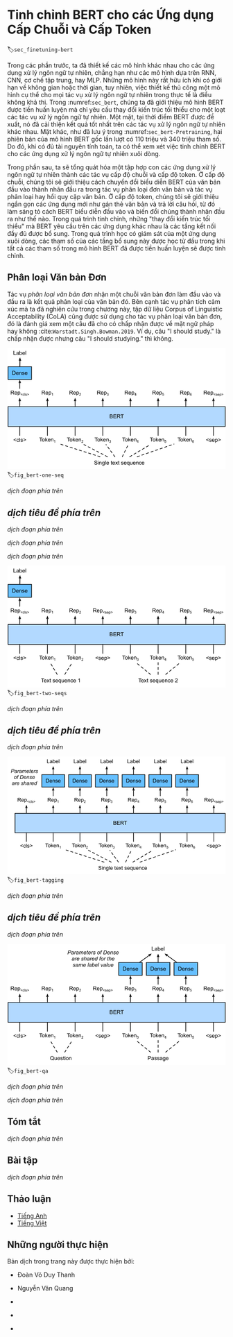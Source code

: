 <!-- ===================== Bắt đầu dịch Phần 1 ==================== -->
<!-- ========================================= REVISE PHẦN 1 - BẮT ĐẦU =================================== -->

<!--
# Fine-Tuning BERT for Sequence-Level and Token-Level Applications
-->

# Tinh chỉnh BERT cho các Ứng dụng Cấp Chuỗi và Cấp Token
:label:`sec_finetuning-bert`

<!--
In the previous sections of this chapter, we have designed different models for 
natural language processing applications, such as based on RNNs, CNNs, attention, and MLPs.
These models are helpful when there is space or time constraint, however, 
crafting a specific model for every natural language processing task is practically infeasible.
In :numref:`sec_bert`, we introduced a pretraining model, BERT, 
that requires minimal architecture changes for a wide range of natural language processing tasks.
One one hand, at the time of its proposal, BERT improved the state of the art on various natural language processing tasks.
On the other hand, as noted in :numref:`sec_bert-pretraining`, 
the two versions of the original BERT model come with 110 million and 340 million parameters.
Thus, when there are sufficient computational resources, 
we may consider fine-tuning BERT for downstream natural language processing applications.
-->

Trong các phần trước, ta đã thiết kế các mô hình khác nhau cho
các ứng dụng xử lý ngôn ngữ tự nhiên, chẳng hạn như các mô hình dựa trên RNN, CNN, cơ chế tập trung, hay MLP.
Những mô hình này rất hữu ích khi có giới hạn về không gian hoặc thời gian, tuy nhiên,
việc thiết kế thủ công một mô hình cụ thể cho mọi tác vụ xử lý ngôn ngữ tự nhiên trong thực tế là điều không khả thi.
Trong :numref:`sec_bert`, chúng ta đã giới thiệu mô hình BERT được tiền huấn luyện mà chỉ
yêu cầu thay đổi kiến trúc tối thiểu cho một loạt các tác vụ xử lý ngôn ngữ tự nhiên.
Một mặt, tại thời điểm BERT được đề xuất, nó đã cải thiện kết quả tốt nhất trên các tác vụ xử lý ngôn ngữ tự nhiên khác nhau.
Mặt khác, như đã lưu ý trong :numref:`sec_bert-Pretraining`,
hai phiên bản của mô hình BERT gốc lần lượt có 110 triệu và 340 triệu tham số.
Do đó, khi có đủ tài nguyên tính toán,
ta có thể xem xét việc tinh chỉnh BERT cho các ứng dụng xử lý ngôn ngữ tự nhiên xuôi dòng.


<!--
In the following, we generalize a subset of natural language processing applications as sequence-level and token-level.
On the sequence level, we introduce how to transform the BERT representation of the text input 
to the output label in single text classification and text pair classification or regression.
On the token level, we will briefly introduce new applications such as text tagging 
and question answering and shed light on how BERT can represent their inputs and get transformed into output labels.
During fine-tuning, the "minimal architecture changes" required by BERT across different applications are the extra fully-connected layers.
During supervised learning of a downstream application, parameters of the extra layers are 
learned from scratch while all the parameters in the pretrained BERT model are fine-tuned.
-->


Trong phần sau, ta sẽ tổng quát hóa một tập hợp con các ứng dụng xử lý ngôn ngữ tự nhiên thành các tác vụ cấp độ chuỗi và cấp độ token.
Ở cấp độ chuỗi, chúng tôi sẽ giới thiệu cách chuyển đổi biểu diễn BERT của văn bản đầu vào
thành nhãn đầu ra trong tác vụ phân loại đơn văn bản và tác vụ phân loại hay hồi quy cặp văn bản.
Ở cấp độ token, chúng tôi sẽ giới thiệu ngắn gọn các ứng dụng mới như gán thẻ văn bản
và trả lời câu hỏi, từ đó làm sáng tỏ cách BERT biểu diễn đầu vào và biến đổi chúng thành nhãn đầu ra như thế nào.
Trong quá trình tinh chỉnh, những "thay đổi kiến trúc tối thiểu" mà BERT yêu cầu trên các ứng dụng khác nhau là các tầng kết nối đầy đủ được bổ sung.
Trong quá trình học có giám sát của một ứng dụng xuôi dòng, các tham số của các tầng bổ sung này
được học từ đầu trong khi tất cả các tham số trong mô hình BERT đã được tiền huấn luyện sẽ được tinh chỉnh.


<!--
## Single Text Classification
-->

## Phân loại Văn bản Đơn


<!--
*Single text classification* takes a single text sequence as the input and outputs its classification result.
Besides sentiment analysis that we have studied in this chapter,
the Corpus of Linguistic Acceptability (CoLA) is also a dataset for single text classification,
judging whether a given sentence is grammatically acceptable or not :cite:`Warstadt.Singh.Bowman.2019`.
For instance, "I should study." is acceptable but "I should studying." is not.
-->

Tác vụ *phân loại văn bản đơn* nhận một chuỗi văn bản đơn làm đầu vào và đầu ra là kết quả phân loại của văn bản đó.
Bên cạnh tác vụ phân tích cảm xúc mà ta đã nghiên cứu trong chương này,
tập dữ liệu Corpus of Linguistic Acceptability (CoLA) cũng được sử dụng cho tác vụ phân loại văn bản đơn, đó là đánh giá xem một câu đã cho có chấp nhận được về mặt ngữ pháp hay không :cite:`Warstadt.Singh.Bowman.2019`.
Ví dụ, câu "I should study." là chấp nhận được nhưng câu "I should studying." thì không.


<!--
![Fine-tuning BERT for single text classification applications, such as sentiment analysis and testing linguistic acceptability. Suppose that the input single text has six tokens.](../img/bert-one-seq.svg)
-->

![Tinh chỉnh mô hình BERT cho các ứng dụng phân loại văn bản đơn, ví dụ như phân tích cảm xúc hay đánh giá khả năng chấp nhận được về ngôn ngữ học. Giả sử văn bản đơn đầu vào có sáu token.](../img/bert-one-seq.svg)
:label:`fig_bert-one-seq`

<!-- ===================== Kết thúc dịch Phần 1 ===================== -->

<!-- ===================== Bắt đầu dịch Phần 2 ===================== -->

<!--
:numref:`sec_bert` describes the input representation of BERT.
The BERT input sequence unambiguously represents both single text and text pairs,
where the special classification token  “&lt;cls&gt;” is used for sequence classification and 
the special classification token  “&lt;sep&gt;” marks the end of single text or separates a pair of text.
As shown in :numref:`fig_bert-one-seq`, in single text classification applications,
the BERT representation of the special classification token  “&lt;cls&gt;” encodes the information of the entire input text sequence.
As the representation of the input single text, it will be fed into a small MLP consisting of fully-connected (dense) layers
to output the distribution of all the discrete label values.
-->

*dịch đoạn phía trên*


<!--
## Text Pair Classification or Regression
-->

## *dịch tiêu đề phía trên*


<!--
We have also examined natural language inference in this chapter.
It belongs to *text pair classification*, a type of application classifying a pair of text.
-->

*dịch đoạn phía trên*


<!--
Taking a pair of text as the input but outputting a continuous value, *semantic textual similarity* is a popular *text pair regression* task.
This task measures semantic similarity of sentences.
For instance, in the Semantic Textual Similarity Benchmark dataset, the similarity score of a pair of sentences
is an ordinal scale ranging from 0 (no meaning overlap) to 5 (meaning equivalence) :cite:`Cer.Diab.Agirre.ea.2017`.
The goal is to predict these scores.
Examples from the Semantic Textual Similarity Benchmark dataset include (sentence 1, sentence 2, similarity score):
-->

*dịch đoạn phía trên*


<!--
* "A plane is taking off.", "An air plane is taking off.", 5.000;
* "A woman is eating something.", "A woman is eating meat.", 3.000;
* "A woman is dancing.", "A man is talking.", 0.000.
-->

*dịch đoạn phía trên*


<!--
![Fine-tuning BERT for text pair classification or regression applications, such as natural language inference and semantic textual similarity. Suppose that the input text pair has two and three tokens.](../img/bert-two-seqs.svg)
-->

![*dịch mô tả phía trên*](../img/bert-two-seqs.svg)
:label:`fig_bert-two-seqs`


<!--
Comparing with single text classification in :numref:`fig_bert-one-seq`,
fine-tuning BERT for text pair classification in :numref:`fig_bert-two-seqs` is different in the input representation.
For text pair regression tasks such as semantic textual similarity, trivial changes can be applied such as outputting a continuous label value
and using the mean squared loss: they are common for regression.
-->

*dịch đoạn phía trên*

<!-- ===================== Kết thúc dịch Phần 2 ===================== -->

<!-- ===================== Bắt đầu dịch Phần 3 ===================== -->

<!-- ========================================= REVISE PHẦN 1 - KẾT THÚC ===================================-->

<!-- ========================================= REVISE PHẦN 2 - BẮT ĐẦU ===================================-->

<!--
## Text Tagging
-->

## *dịch tiêu đề phía trên*


<!--
Now let us consider token-level tasks, such as *text tagging*, where each token is assigned a label.
Among text tagging tasks, *part-of-speech tagging* assigns each word a part-of-speech tag (e.g., adjective and determiner)
according to the role of the word in the sentence.
For example, according to the Penn Treebank II tag set,
the sentence "John Smith 's car is new" should be tagged as
"NNP (noun, proper singular) NNP POS (possessive ending) NN (noun, singular or mass) VB (verb, base form) JJ (adjective)".
-->

*dịch đoạn phía trên*


<!--
![Fine-tuning BERT for text tagging applications, such as part-of-speech tagging. Suppose that the input single text has six tokens.](../img/bert-tagging.svg)
-->

![*dịch mô tả phía trên*](../img/bert-tagging.svg)
:label:`fig_bert-tagging`


<!--
Fine-tuning BERT for text tagging applications is illustrated in :numref:`fig_bert-tagging`.
Comparing with :numref:`fig_bert-one-seq`, the only distinction lies in that
in text tagging, the BERT representation of *every token* of the input text
is fed into the same extra fully-connected layers to output the label of the token, such as a part-of-speech tag.
-->

*dịch đoạn phía trên*


<!--
## Question Answering
-->

## *dịch tiêu đề phía trên*


<!--
As another token-level application, *question answering* reflects capabilities of reading comprehension.
For example, the Stanford Question Answering Dataset (SQuAD v1.1)
consists of reading passages and questions, where the answer to every question
is just a segment of text (text span) from the passage that the question is about :cite:`Rajpurkar.Zhang.Lopyrev.ea.2016`.
To explain, consider a passage
"Some experts report that a mask's efficacy is inconclusive. However, mask makers insist that their products, such as N95 respirator masks, can guard against the virus."
and a question "Who say that N95 respirator masks can guard against the virus?".
The answer should be the text span "mask makers" in the passage.
Thus, the goal in SQuAD v1.1 is to predict the start and end of the text span in the passage given a pair of question and passage.
-->

*dịch đoạn phía trên*


<!--
![Fine-tuning BERT for question answering. Suppose that the input text pair has two and three tokens.](../img/bert-qa.svg)
-->

![*dịch mô tả phía trên*](../img/bert-qa.svg)
:label:`fig_bert-qa`

<!-- ===================== Kết thúc dịch Phần 3 ===================== -->

<!-- ===================== Bắt đầu dịch Phần 4 ===================== -->

<!--
To fine-tune BERT for question answering, the question and passage are packed as
the first and second text sequence, respectively, in the input of BERT.
To predict the position of the start of the text span, the same additional fully-connected layer will transform
the BERT representation of any token from the passage of position $i$ into a scalar score $s_i$.
Such scores of all the passage tokens are further transformed by the softmax operation
into a probability distribution, so that each token position $i$ in the passage is assigned
a probability $p_i$ of being the start of the text span.
Predicting the end of the text span is the same as above, except that
parameters in its additional fully-connected layer are independent from those for predicting the start.
When predicting the end, any passage token of position $i$ is transformed by the same fully-connected layer into a scalar score $e_i$.
:numref:`fig_bert-qa` depicts fine-tuning BERT for question answering.
-->

*dịch đoạn phía trên*


<!--
For question answering, the supervised learning's training objective is as straightforward as
maximizing the log-likelihoods of the ground-truth start and end positions.
When predicting the span, we can compute the score $s_i + e_j$ for a valid span
from position $i$ to position $j$ ($i \leq j$), and output the span with the highest score.
-->

*dịch đoạn phía trên*


## Tóm tắt

<!--
* BERT requires minimal architecture changes (extra fully-connected layers) for sequence-level and token-level natural language processing applications, 
such as single text classification (e.g., sentiment analysis and testing linguistic acceptability), text pair classification or regression 
(e.g., natural language inference and semantic textual similarity), text tagging (e.g., part-of-speech tagging), and question answering.
* During supervised learning of a downstream application, parameters of the extra layers are learned from scratch 
while all the parameters in the pretrained BERT model are fine-tuned.
-->

*dịch đoạn phía trên*



## Bài tập

<!--
1. Let us design a search engine algorithm for news articles. When the system receives an query (e.g., "oil industry during the coronavirus outbreak"), 
it should return a ranked list of news articles that are most relevant to the query. 
Suppose that we have a huge pool of news articles and a large number of queries. 
To simplify the problem, suppose that the most relevant article has been labeled for each query. 
How can we apply negative sampling (see :numref:`subsec_negative-sampling`) and BERT in the algorithm design?
2. How can we leverage BERT in training language models?
3. Can we leverage BERT in machine translation?
-->

*dịch đoạn phía trên*


<!-- ===================== Kết thúc dịch Phần 4 ===================== -->
<!-- ========================================= REVISE PHẦN 2 - KẾT THÚC ===================================-->


## Thảo luận
* [Tiếng Anh](https://discuss.d2l.ai/t/396)
* [Tiếng Việt](https://forum.machinelearningcoban.com/c/d2l)

## Những người thực hiện
Bản dịch trong trang này được thực hiện bởi:
<!--
Tác giả của mỗi Pull Request điền tên mình và tên những người review mà bạn thấy
hữu ích vào từng phần tương ứng. Mỗi dòng một tên, bắt đầu bằng dấu `*`.
Tên đầy đủ của các reviewer có thể được tìm thấy tại https://github.com/aivivn/d2l-vn/blob/master/docs/contributors_info.md
-->

* Đoàn Võ Duy Thanh
<!-- Phần 1 -->
* Nguyễn Văn Quang

<!-- Phần 2 -->
* 

<!-- Phần 3 -->
* 

<!-- Phần 4 -->
* 

